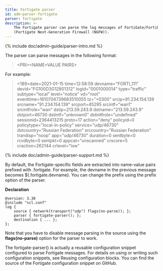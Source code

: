 ```yaml
---
title: Fortigate parser
id: adm-parser-fortigate
parser: fortigate
description: >-
    The Fortigate parser can parse the log messages of FortiGate/FortiOS
    (Fortigate Next-Generation Firewall (NGFW)).  
---
```


{% include doc/admin-guide/parser-intro.md %}

The parser can parse messages in the following format:

>\<PRI\>\<NAME=VALUE PAIRS\>

For example:

><189>date=2021-01-15 time=12:58:59 devname="FORTI_111" devid="FG100D3G12801312" logid="0001000014" type="traffic" subtype="local" level="notice" vd="root" eventtime=1610704739683510055 tz="+0300" srcip=91.234.154.139 srcname="91.234.154.139" srcport=45295 srcintf="wan1" srcintfrole="wan" dstip=213.59.243.9 dstname="213.59.243.9" dstport=46730 dstintf="unknown0" dstintfrole="undefined" sessionid=2364413215 proto=17 action="deny" policyid=0 policytype="local-in-policy" service="udp/46730" dstcountry="Russian Federation" srccountry="Russian Federation" trandisp="noop" app="udp/46730" duration=0 sentbyte=0 rcvdbyte=0 sentpkt=0 appcat="unscanned" crscore=5 craction=262144 crlevel="low"

{% include doc/admin-guide/parser-support.md %}

By default, the Fortigate-specific fields are extracted into name-value
pairs prefixed with .fortigate. For example, the devname in the previous
message becomes ${.fortigate.devname}. You can change the prefix using
the prefix option of the parser.

**Declaration**

```config
@version: 3.38
@include "scl.conf"
log {
    source { network(transport("udp") flags(no-parse)); };
    parser { fortigate-parser(); };
    destination { ... };
};
```

Note that you have to disable message parsing in the source using the
**flags(no-parse)** option for the parser to work.

The fortigate-parser() is actually a reusable configuration snippet
configured to parse Fortigate messages. For details on using or writing
such configuration snippets, see Reusing configuration blocks.
You can find the source of the Fortigate configuration snippet on GitHub.
